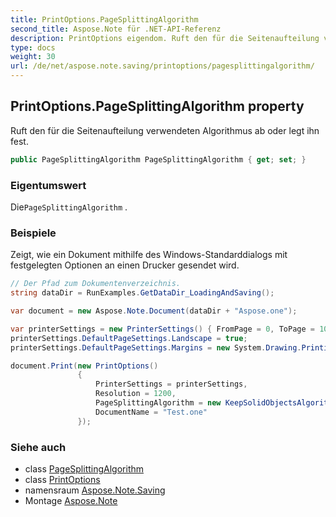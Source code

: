 ```yaml
---
title: PrintOptions.PageSplittingAlgorithm
second_title: Aspose.Note für .NET-API-Referenz
description: PrintOptions eigendom. Ruft den für die Seitenaufteilung verwendeten Algorithmus ab oder legt ihn fest.
type: docs
weight: 30
url: /de/net/aspose.note.saving/printoptions/pagesplittingalgorithm/
---
```

## PrintOptions.PageSplittingAlgorithm property

Ruft den für die Seitenaufteilung verwendeten Algorithmus ab oder legt ihn fest.

```csharp
public PageSplittingAlgorithm PageSplittingAlgorithm { get; set; }
```

### Eigentumswert

Die`PageSplittingAlgorithm` .

### Beispiele

Zeigt, wie ein Dokument mithilfe des Windows-Standarddialogs mit festgelegten Optionen an einen Drucker gesendet wird.

```csharp
// Der Pfad zum Dokumentenverzeichnis.
string dataDir = RunExamples.GetDataDir_LoadingAndSaving();

var document = new Aspose.Note.Document(dataDir + "Aspose.one");

var printerSettings = new PrinterSettings() { FromPage = 0, ToPage = 10 };
printerSettings.DefaultPageSettings.Landscape = true;
printerSettings.DefaultPageSettings.Margins = new System.Drawing.Printing.Margins(50, 50, 150, 50);

document.Print(new PrintOptions()
               {
                   PrinterSettings = printerSettings,
                   Resolution = 1200,
                   PageSplittingAlgorithm = new KeepSolidObjectsAlgorithm(),
                   DocumentName = "Test.one"
               });
```

### Siehe auch

* class [PageSplittingAlgorithm](../../pagesplittingalgorithm/)
* class [PrintOptions](../)
* namensraum [Aspose.Note.Saving](../../printoptions/)
* Montage [Aspose.Note](../../../)


